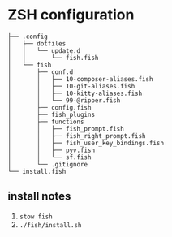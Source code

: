 # ZSH configuration

    ├── .config
    │   ├── dotfiles
    │   │   └── update.d
    │   │       └── fish.fish
    │   └── fish
    │       ├── conf.d
    │       │   ├── 10-composer-aliases.fish
    │       │   ├── 10-git-aliases.fish
    │       │   ├── 10-kitty-aliases.fish
    │       │   └── 99-@ripper.fish
    │       ├── config.fish
    │       ├── fish_plugins
    │       ├── functions
    │       │   ├── fish_prompt.fish
    │       │   ├── fish_right_prompt.fish
    │       │   ├── fish_user_key_bindings.fish
    │       │   ├── pyv.fish
    │       │   └── sf.fish
    │       └── .gitignore
    └── install.fish

## install notes

1. `stow fish`
2. `./fish/install.sh`
